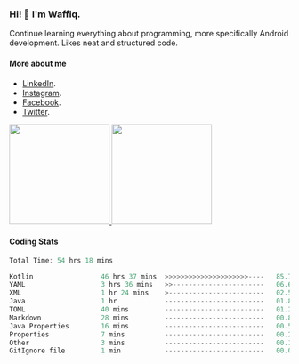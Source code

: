 ### Hi! 👋 I'm Waffiq.

Continue learning everything about programming, more specifically Android development. Likes neat and structured code.

#### More about me 
- [LinkedIn](https://www.linkedin.com/in/waffiqaziz/).
- [Instagram](https://www.instagram.com/waffiqaziz/).
- [Facebook](https://web.facebook.com/WaffiqAziz/).
- [Twitter](https://twitter.com/AzizWaffiq).

<p align="left">
<a href="https://github.com/waffiqaziz">
  <img height="180em" src="https://github-readme-stats-eight-theta.vercel.app/api?username=waffiqaziz&show_icons=true&theme=algolia&include_all_commits=true&count_private=true"/>
  <img height="180em" src="https://github-readme-stats-eight-theta.vercel.app/api/top-langs/?username=waffiqaziz&layout=compact&langs_count=8&theme=algolia"/>
</a>
</p>

#### Coding Stats
<!--START_SECTION:waka-->

```rust
Total Time: 54 hrs 18 mins

Kotlin                 46 hrs 37 mins  >>>>>>>>>>>>>>>>>>>>>----   85.75 %
YAML                   3 hrs 36 mins   >>-----------------------   06.65 %
XML                    1 hr 24 mins    >------------------------   02.59 %
Java                   1 hr            -------------------------   01.85 %
TOML                   40 mins         -------------------------   01.25 %
Markdown               28 mins         -------------------------   00.86 %
Java Properties        16 mins         -------------------------   00.52 %
Properties             7 mins          -------------------------   00.24 %
Other                  3 mins          -------------------------   00.11 %
GitIgnore file         1 min           -------------------------   00.06 %
```

<!--END_SECTION:waka-->
